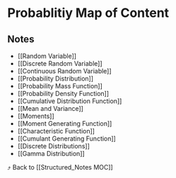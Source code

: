 # Probablitiy Map of Content


## Notes
- [[Random Variable]]
- [[Discrete Random Variable]]
- [[Continuous Random Variable]]
- [[Probability Distribution]]
- [[Probability Mass Function]]
- [[Probability Density Function]]
- [[Cumulative Distribution Function]]
- [[Mean and Variance]]
- [[Moments]]
- [[Moment Generating Function]]
- [[Characteristic Function]]
- [[Cumulant Generating Function]]
- [[Discrete Distributions]]
- [[Gamma Distribution]]

⤴️ Back to [[Structured_Notes MOC]]